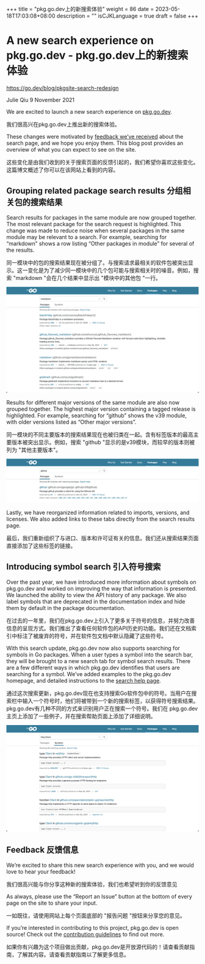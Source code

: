 +++
title = "pkg.go.dev上的新搜索体验"
weight = 86
date = 2023-05-18T17:03:08+08:00
description = ""
isCJKLanguage = true
draft = false
+++

# A new search experience on pkg.go.dev - pkg.go.dev上的新搜索体验

https://go.dev/blog/pkgsite-search-redesign

Julie Qiu
9 November 2021

We are excited to launch a new search experience on [pkg.go.dev](https://pkg.go.dev/).

我们很高兴在pkg.go.dev上推出新的搜索体验。

These changes were motivated by [feedback we’ve received](https://go.dev/issue/47321) about the search page, and we hope you enjoy them. This blog post provides an overview of what you can expect to see on the site.

这些变化是由我们收到的关于搜索页面的反馈引起的，我们希望你喜欢这些变化。这篇博文概述了你可以在该网站上看到的内容。

## Grouping related package search results 分组相关包的搜索结果

Search results for packages in the same module are now grouped together. The most relevant package for the search request is highlighted. This change was made to reduce noise when several packages in the same module may be relevant to a search. For example, searching for “markdown” shows a row listing “Other packages in module” for several of the results.

同一模块中的包的搜索结果现在被分组了。与搜索请求最相关的软件包被突出显示。这一变化是为了减少同一模块中的几个包可能与搜索相关时的噪音。例如，搜索 "markdown "会在几个结果中显示出 "模块中的其他包 "一行。

![img](ANewSearchExperienceOnpkg.go.dev_img/markdown.png)

Results for different major versions of the same module are also now grouped together. The highest major version containing a tagged release is highlighted. For example, searching for “github” shows the v39 module, with older versions listed as “Other major versions”.

同一模块的不同主要版本的搜索结果现在也被归类在一起。含有标签版本的最高主要版本被突出显示。例如，搜索 "github "显示的是v39模块，而较早的版本则被列为 "其他主要版本"。

![img](ANewSearchExperienceOnpkg.go.dev_img/github.png)

Lastly, we have reorganized information related to imports, versions, and licenses. We also added links to these tabs directly from the search results page.

最后，我们重新组织了与进口、版本和许可证有关的信息。我们还从搜索结果页面直接添加了这些标签的链接。

## Introducing symbol search  引入符号搜索

Over the past year, we have introduced more information about symbols on pkg.go.dev and worked on improving the way that information is presented. We launched the ability to view the API history of any package. We also label symbols that are deprecated in the documentation index and hide them by default in the package documentation.

在过去的一年里，我们在pkg.go.dev上引入了更多关于符号的信息，并努力改善信息的呈现方式。我们推出了查看任何软件包的API历史的功能。我们还在文档索引中标注了被废弃的符号，并在软件包文档中默认隐藏了这些符号。

With this search update, pkg.go.dev now also supports searching for symbols in Go packages. When a user types a symbol into the search bar, they will be brought to a new search tab for symbol search results. There are a few different ways in which pkg.go.dev identifies that users are searching for a symbol. We’ve added examples to the pkg.go.dev homepage, and detailed instructions to the [search help page](https://pkg.go.dev/search-help).

通过这次搜索更新，pkg.go.dev现在也支持搜索Go软件包中的符号。当用户在搜索栏中输入一个符号时，他们将被带到一个新的搜索标签，以获得符号搜索结果。pkg.go.dev有几种不同的方式来识别用户正在搜索一个符号。我们在 pkg.go.dev 主页上添加了一些例子，并在搜索帮助页面上添加了详细说明。

![img](ANewSearchExperienceOnpkg.go.dev_img/httpclient.png)

## Feedback 反馈信息

We’re excited to share this new search experience with you, and we would love to hear your feedback!

我们很高兴能与你分享这种新的搜索体验，我们也希望听到你的反馈意见

As always, please use the “Report an Issue” button at the bottom of every page on the site to share your input.

一如既往，请使用网站上每个页面底部的 "报告问题 "按钮来分享您的意见。

If you’re interested in contributing to this project, pkg.go.dev is open source! Check out the [contribution guidelines](https://go.googlesource.com/pkgsite/+/refs/heads/master/CONTRIBUTING.md) to find out more.

如果你有兴趣为这个项目做出贡献，pkg.go.dev是开放源代码的！请查看贡献指南，了解其内容。请查看贡献指南以了解更多信息。
